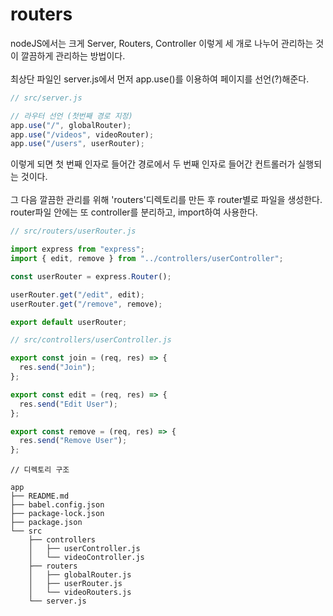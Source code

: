 # routers

nodeJS에서는 크게 Server, Routers, Controller 이렇게 세 개로 나누어 관리하는 것이 깔끔하게 관리하는 방법이다.
</br></br>
최상단 파일인 server.js에서 먼저 app.use()를 이용하여 페이지를 선언(?)해준다.

```js
// src/server.js

// 라우터 선언 (첫번째 경로 지정)
app.use("/", globalRouter);
app.use("/videos", videoRouter);
app.use("/users", userRouter);
```

이렇게 되면 첫 번째 인자로 들어간 경로에서 두 번째 인자로 들어간 컨트롤러가 실행되는 것이다.
</br></br>
그 다음 깔끔한 관리를 위해 'routers'디렉토리를 만든 후 router별로 파일을 생성한다. router파일 안에는 또 controller를 분리하고, import하여 사용한다.

```js
// src/routers/userRouter.js

import express from "express";
import { edit, remove } from "../controllers/userController";

const userRouter = express.Router();

userRouter.get("/edit", edit);
userRouter.get("/remove", remove);

export default userRouter;
```

```js
// src/controllers/userController.js

export const join = (req, res) => {
  res.send("Join");
};

export const edit = (req, res) => {
  res.send("Edit User");
};

export const remove = (req, res) => {
  res.send("Remove User");
};
```

```
// 디렉토리 구조

app
├── README.md
├── babel.config.json
├── package-lock.json
├── package.json
└── src
    ├── controllers
    │   ├── userController.js
    │   └── videoController.js
    ├── routers
    │   ├── globalRouter.js
    │   ├── userRouter.js
    │   └── videoRouters.js
    └── server.js
```
